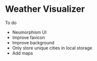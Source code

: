 # Weather Visualizer

To do

- Neumorphism UI
- Improve favicon
- Improve background
- Only store unique cities in local storage
- Add maps

